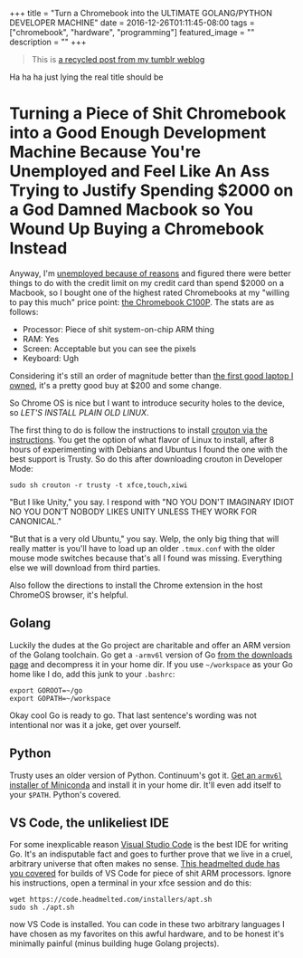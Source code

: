 +++
title =  "Turn a Chromebook into the ULTIMATE GOLANG/PYTHON DEVELOPER MACHINE"
date = 2016-12-26T01:11:45-08:00
tags = ["chromebook", "hardware", "programming"]
featured_image = ""
description = ""
+++

> This is [a recycled post from my tumblr weblog](https://jason.cleanstick.net/post/155005051345/turn-a-chromebook-into-the-ultimate-golangpython) 

Ha ha ha just lying the real title should be

# Turning a Piece of Shit Chromebook into a Good Enough Development Machine Because You're Unemployed and Feel Like An Ass Trying to Justify Spending $2000 on a God Damned Macbook so You Wound Up Buying a Chromebook Instead

Anyway, I'm [unemployed because of reasons](http://www.theverge.com/2016/12/8/13887622/yik-yak-layoffs-growth-collapse) and figured there were better things to do with the credit limit on my credit card than spend $2000 on a Macbook, so I bought one of the highest rated Chromebooks at my "willing to pay this much" price point: [the Chromebook C100P](https://www.asus.com/us/Notebooks/ASUS_Chromebook_Flip_C100PA/). The stats are as follows:

* Processor: Piece of shit system-on-chip ARM thing
* RAM: Yes
* Screen: Acceptable but you can see the pixels
* Keyboard: Ugh

Considering it's still an order of magnitude better than [the first good laptop I owned](http://www.macworld.com/article/2901437/macbook/ode-to-the-12-inch-powerbook-g4-apples-first-desktop-quality-laptop.html), it's a pretty good buy at $200 and some change.

So Chrome OS is nice but I want to introduce security holes to the device, so *LET'S INSTALL PLAIN OLD LINUX*.

The first thing to do is follow the instructions to install [crouton via the instructions](https://github.com/dnschneid/crouton/blob/master/README.md). You get the option of what flavor of Linux to install, after 8 hours of experimenting with Debians and Ubuntus I found the one with the best support is Trusty. So do this after downloading crouton in Developer Mode:

    sudo sh crouton -r trusty -t xfce,touch,xiwi
    
"But I like Unity," you say. I respond with "NO YOU DON'T IMAGINARY IDIOT NO YOU DON'T NOBODY LIKES UNITY UNLESS THEY WORK FOR CANONICAL."

"But that is a very old Ubuntu," you say. Welp, the only big thing that will really matter is you'll have to load up an older `.tmux.conf` with the older mouse mode switches because that's all I found was missing. Everything else we will download from third parties.

Also follow the directions to install the Chrome extension in the host ChromeOS browser, it's helpful.

## Golang

Luckily the dudes at the Go project are charitable and offer an ARM version of the Golang toolchain. Go get a `-armv6l` version of Go [from the downloads page](https://golang.org/dl/) and decompress it in your home dir. If you use `~/workspace` as your Go home like I do, add this junk to your `.bashrc`:

    export GOROOT=~/go
    export GOPATH=~/workspace

Okay cool Go is ready to go. That last sentence's wording was not intentional nor was it a joke, get over yourself.

## Python

Trusty uses an older version of Python. Continuum's got it. [Get an `armv6l` installer of Miniconda](https://repo.continuum.io/miniconda/) and install it in your home dir. It'll even add itself to your `$PATH`. Python's covered.

## VS Code, the unlikeliest IDE

For some inexplicable reason [Visual Studio Code](http://code.visualstudio.com/) is the best IDE for writing Go. It's an indisputable fact and goes to further prove that we live in a cruel, arbitrary universe that often makes no sense. [This headmelted dude has you covered](https://code.headmelted.com/) for builds of VS Code for piece of shit ARM processors. Ignore his instructions, open a terminal in your xfce session and do this:

    wget https://code.headmelted.com/installers/apt.sh
    sudo sh ./apt.sh

now VS Code is installed. You can code in these two arbitrary languages I have chosen as my favorites on this awful hardware, and to be honest it's minimally painful (minus building huge Golang projects).
